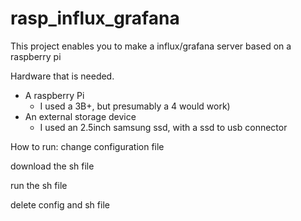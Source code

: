 # rasp_influx_grafana
This project enables you to make a influx/grafana server based on a raspberry pi

Hardware that is needed.
- A raspberry Pi 
  * I used a 3B+, but presumably a 4 would work)
- An external storage device
  * I used an 2.5inch samsung ssd, with a ssd to usb connector 

How to run:
change configuration file

download the sh file

run the sh file

delete config and sh file
